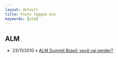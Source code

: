 ```yaml
---
layout: default
title: Posts tagged alm
keywords: [alm]
---
```

<h2 class="category">ALM</h2>
<ul class="posts">
<li>
<p>
<span class="date">23/11/2010</span> &raquo; 
<a href="/blog/alm-summit-brasil-voce-nao-pode-perder">ALM Summit Brasil: você vai perder?</a>
</p>
</li> 
</ul>
